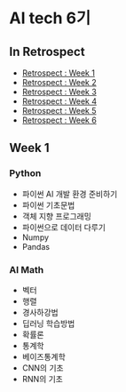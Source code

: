 # AI tech 6기 

## In Retrospect
  * [Retrospect : Week 1](https://github.com/tmdqor/boostcamp_AI-Tech/blob/main/peer-session/retrospect_week1.md)
  * [Retrospect : Week 2](https://github.com/tmdqor/boostcamp_AI-Tech/blob/main/peer-session/retrospect_week2.md)
  * [Retrospect : Week 3](https://github.com/tmdqor/boostcamp_AI-Tech/blob/main/peer-session/retrospect_week3.md)
  * [Retrospect : Week 4](https://github.com/tmdqor/boostcamp_AI-Tech/blob/main/peer-session/retrospect_week4.md)
  * [Retrospect : Week 5](https://github.com/tmdqor/boostcamp_AI-Tech/blob/main/peer-session/retrospect_week5.md)
  * [Retrospect : Week 6](https://github.com/tmdqor/boostcamp_AI-Tech/blob/main/peer-session/retrospect_week6.md)

## Week 1
### Python
* 파이썬 AI 개발 환경 준비하기
* 파이썬 기초문법
* 객체 지향 프로그래밍
* 파이썬으로 데이터 다루기
* Numpy
* Pandas

### AI Math
* 벡터
* 행렬
* 경사하강법
* 딥러닝 학습방법
* 확률론
* 통계학
* 베이즈통계학
* CNN의 기초
* RNN의 기초
